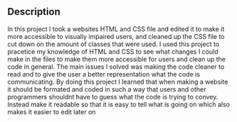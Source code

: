 # <urban-octo-accessibility>

## Description

In this project I took a websites HTML and CSS file and edited it to make it more accessible to visually impaired users, and cleaned up the CSS file to cut down on the amount of classes that were used. I used this project to pracetice my knowledge of HTML and CSS to see what changes I could make in the files to make them more accessible for users and clean up the code in general. The main issues I solved was making the code cleaner to read and to give the user a better representation what the code is communicating. By doing this project I learned that when making a website it should be formated and coded in such a way that users and other programmers shouldnt have to guess what the code is trying to convey. Instead make it readable so that it is easy to tell what is going on which also makes it easier to edit later on
